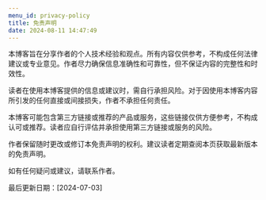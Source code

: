 ```yaml
---
menu_id: privacy-policy
title: 免责声明
date: 2024-08-11 14:47:49
---
```


本博客旨在分享作者的个人技术经验和观点。所有内容仅供参考，不构成任何法律建议或专业意见。作者尽力确保信息准确性和可靠性，但不保证内容的完整性和时效性。

读者在使用本博客提供的信息或建议时，需自行承担风险。对于因使用本博客内容所引发的任何直接或间接损失，作者不承担任何责任。

本博客可能包含第三方链接或推荐的产品或服务，这些链接仅供方便参考，不构成认可或推荐。读者应自行评估并承担使用第三方链接或服务的风险。

作者保留随时更改或修订本免责声明的权利。建议读者定期查阅本页获取最新版本的免责声明。

如有任何疑问或建议，请联系作者。

最后更新日期：[2024-07-03]
